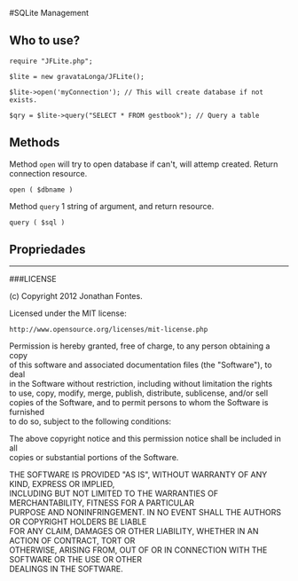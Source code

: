 #SQLite Management
  

## Who to use?
  
    require "JFLite.php";
    
    $lite = new gravataLonga/JFLite();
    
    $lite->open('myConnection'); // This will create database if not exists.
    
    $qry = $lite->query("SELECT * FROM gestbook"); // Query a table


## Methods

Method `open` will try to open database if can't, will attemp created. Return connection resource.

    open ( $dbname )
  
Method `query` 1 string of argument, and return resource. 

    query ( $sql )



## Propriedades
  

* * *

###LICENSE

(c) Copyright 2012 Jonathan Fontes.

Licensed under the MIT license:

    http://www.opensource.org/licenses/mit-license.php

Permission is hereby granted, free of charge, to any person obtaining a copy  
of this software and associated documentation files (the "Software"), to deal  
in the Software without restriction, including without limitation the rights  
to use, copy, modify, merge, publish, distribute, sublicense, and/or sell   
copies of the Software, and to permit persons to whom the Software is furnished  
to do so, subject to the following conditions:

The above copyright notice and this permission notice shall be included in all  
copies or substantial portions of the Software.

THE SOFTWARE IS PROVIDED "AS IS", WITHOUT WARRANTY OF ANY KIND, EXPRESS OR IMPLIED,  
INCLUDING BUT NOT LIMITED TO THE WARRANTIES OF MERCHANTABILITY, FITNESS FOR A PARTICULAR  
PURPOSE AND NONINFRINGEMENT. IN NO EVENT SHALL THE AUTHORS OR COPYRIGHT HOLDERS BE LIABLE  
FOR ANY CLAIM, DAMAGES OR OTHER LIABILITY, WHETHER IN AN ACTION OF CONTRACT, TORT OR   
OTHERWISE, ARISING FROM, OUT OF OR IN CONNECTION WITH THE SOFTWARE OR THE USE OR OTHER   
DEALINGS IN THE SOFTWARE.